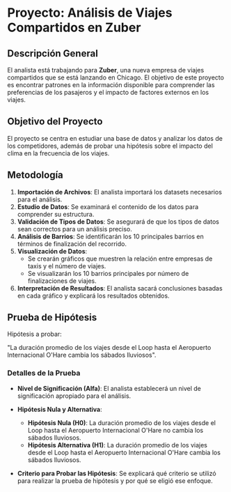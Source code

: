 # Proyecto: Análisis de Viajes Compartidos en Zuber

## Descripción General

El analista está trabajando para **Zuber**, una nueva empresa de viajes compartidos que se está lanzando en Chicago. El objetivo de este proyecto es encontrar patrones en la información disponible para comprender las preferencias de los pasajeros y el impacto de factores externos en los viajes.

## Objetivo del Proyecto

El proyecto se centra en estudiar una base de datos y analizar los datos de los competidores, además de probar una hipótesis sobre el impacto del clima en la frecuencia de los viajes.

## Metodología

1. **Importación de Archivos**: El analista importará los datasets necesarios para el análisis.
2. **Estudio de Datos**: Se examinará el contenido de los datos para comprender su estructura.
3. **Validación de Tipos de Datos**: Se asegurará de que los tipos de datos sean correctos para un análisis preciso.
4. **Análisis de Barrios**: Se identificarán los 10 principales barrios en términos de finalización del recorrido.
5. **Visualización de Datos**:
   - Se crearán gráficos que muestren la relación entre empresas de taxis y el número de viajes.
   - Se visualizarán los 10 barrios principales por número de finalizaciones de viajes.
6. **Interpretación de Resultados**: El analista sacará conclusiones basadas en cada gráfico y explicará los resultados obtenidos.

## Prueba de Hipótesis

Hipótesis a probar: 

"La duración promedio de los viajes desde el Loop hasta el Aeropuerto Internacional O'Hare cambia los sábados lluviosos".

### Detalles de la Prueba

- **Nivel de Significación (Alfa)**: El analista establecerá un nivel de significación apropiado para el análisis.
- **Hipótesis Nula y Alternativa**:
  - **Hipótesis Nula (H0)**: La duración promedio de los viajes desde el Loop hasta el Aeropuerto Internacional O'Hare no cambia los sábados lluviosos.
  - **Hipótesis Alternativa (H1)**: La duración promedio de los viajes desde el Loop hasta el Aeropuerto Internacional O'Hare cambia los sábados lluviosos.
  
- **Criterio para Probar las Hipótesis**: Se explicará qué criterio se utilizó para realizar la prueba de hipótesis y por qué se eligió ese enfoque.
